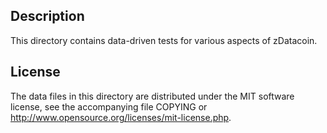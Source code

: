 Description
------------

This directory contains data-driven tests for various aspects of zDatacoin.

License
--------

The data files in this directory are distributed under the MIT software
license, see the accompanying file COPYING or
http://www.opensource.org/licenses/mit-license.php.

